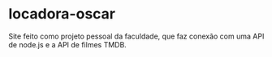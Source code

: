 # locadora-oscar
Site feito como projeto pessoal da faculdade, que faz conexão com uma API de node.js e a API de filmes TMDB.
